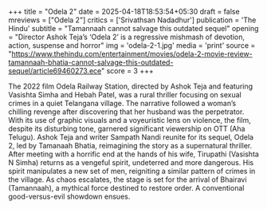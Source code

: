 +++
title = "Odela 2"
date = 2025-04-18T18:53:54+05:30
draft = false
mreviews = ["Odela 2"]
critics = ['Srivathsan Nadadhur']
publication = 'The Hindu'
subtitle = "Tamannaah cannot salvage this outdated sequel"
opening = "Director Ashok Teja’s ‘Odela 2’ is a regressive mishmash of devotion, action, suspense and horror"
img = 'odela-2-1.jpg'
media = 'print'
source = "https://www.thehindu.com/entertainment/movies/odela-2-movie-review-tamannaah-bhatia-cannot-salvage-this-outdated-sequel/article69460273.ece"
score = 3
+++

The 2022 film Odela Railway Station, directed by Ashok Teja and featuring Vasishta Simha and Hebah Patel, was a rural thriller focusing on sexual crimes in a quiet Telangana village. The narrative followed a woman’s chilling revenge after discovering that her husband was the perpetrator. With its use of graphic visuals and a voyeuristic lens on violence, the film, despite its disturbing tone, garnered significant viewership on OTT (Aha Telugu). Ashok Teja and writer Sampath Nandi reunite for its sequel, Odela 2, led by Tamanaah Bhatia, reimagining the story as a supernatural thriller. After meeting with a horrific end at the hands of his wife, Tirupathi (Vasishta N Simha) returns as a vengeful spirit, undeterred and more dangerous. His spirit manipulates a new set of men, reigniting a similar pattern of crimes in the village. As chaos escalates, the stage is set for the arrival of Bhairavi (Tamannaah), a mythical force destined to restore order. A conventional good-versus-evil showdown ensues.
